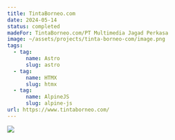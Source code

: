 ```yaml
---
title: TintaBorneo.com
date: 2024-05-14
status: completed
madeFor: TintaBorneo.com/PT Multimedia Jagad Perkasa
image: ~/assets/projects/tinta-borneo-com/image.png
tags:
  - tag:
      name: Astro
      slug: astro
  - tag:
      name: HTMX
      slug: htmx
  - tag:
      name: AlpineJS
      slug: alpine-js
url: https://www.tintaborneo.com/
---
```

![](~/assets/projects/tinta-borneo-com/tintaborneo_com.png)
